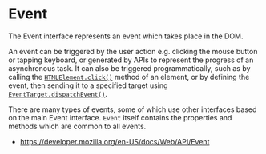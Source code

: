 # Event

The Event interface represents an event which takes place in the DOM.

An event can be triggered by the user action e.g. clicking the mouse button or tapping keyboard, or generated by APIs to represent the progress of an asynchronous task. It can also be triggered programmatically, such as by calling the [`HTMLElement.click()`](https://developer.mozilla.org/en-US/docs/Web/API/HTMLElement/click) method of an element, or by defining the event, then sending it to a specified target using [`EventTarget.dispatchEvent()`](https://developer.mozilla.org/en-US/docs/Web/API/EventTarget/dispatchEvent).

There are many types of events, some of which use other interfaces based on the main Event interface. `Event` itself contains the properties and methods which are common to all events.

- https://developer.mozilla.org/en-US/docs/Web/API/Event
